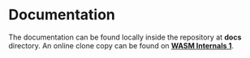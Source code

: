 # Documentation

The documentation can be found locally inside the repository at **docs** directory. An online clone copy can be found on [**WASM Internals 1**](https://a-j.gitbook.io/wasm-experimentation/). 